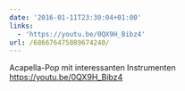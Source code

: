 ```yaml
---
date: '2016-01-11T23:30:04+01:00'
links:
  - 'https://youtu.be/0QX9H_Bibz4'
url: /686676475089674240/
---
```

Acapella-Pop mit interessanten Instrumenten https://youtu.be/0QX9H_Bibz4
